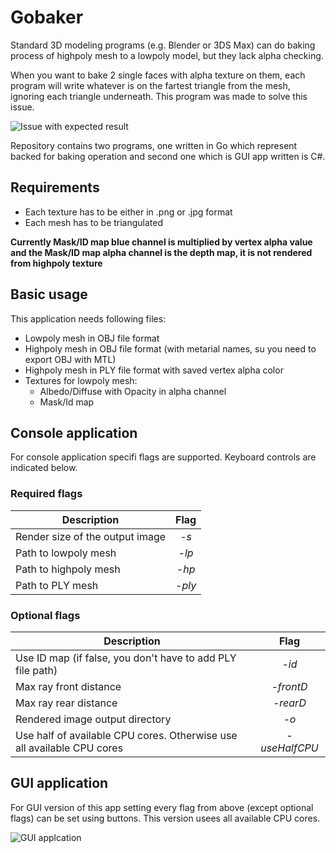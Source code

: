 # Gobaker 

Standard 3D modeling programs (e.g. Blender or 3DS Max) can do baking process of highpoly mesh to a lowpoly model, but they lack alpha checking.

When you want to bake 2 single faces with alpha texture on them, each program will write whatever is on the fartest triangle from the mesh, ignoring each triangle underneath. This program was made to solve this issue.

![Issue with expected result](https://i.imgur.com/SN0Ds6H.png)

Repository contains two programs, one written in Go which represent backed for baking operation and second one which is GUI app written is C#.

## Requirements
* Each texture has to be either in .png or .jpg format
* Each mesh has to be triangulated

**Currently Mask/ID map blue channel is multiplied by vertex alpha value and the Mask/ID map alpha channel is the depth map, it is not rendered from highpoly texture**

## Basic usage
This application needs following files:
* Lowpoly mesh in OBJ file format
* Highpoly mesh in OBJ file format (with metarial names, su you need to export OBJ with MTL)
* Highpoly mesh in PLY file format with saved vertex alpha color
* Textures for lowpoly mesh:
    * Albedo/Diffuse with Opacity in alpha channel
    * Mask/Id map

## Console application
For console application specifi flags are supported.
Keyboard controls are indicated below.

### Required flags
Description | Flag
--- | :---:
Render size of the output image | _-s_
Path to lowpoly mesh            | _-lp_
Path to highpoly mesh           | _-hp_
Path to PLY mesh                | _-ply_

### Optional flags
Description | Flag
--- | :---:
Use ID map (if false, you don't have to add PLY file path) | _-id_
Max ray front distance | _-frontD_
Max ray rear distance | _-rearD_
Rendered image output directory | _-o_
Use half of available CPU cores. Otherwise use all available CPU cores | _-useHalfCPU_

## GUI application
For GUI version of this app setting every flag from above (except optional flags) can be set using buttons. This version usees all available CPU cores.

![GUI applcation](https://i.imgur.com/YzWjlf6.png)
